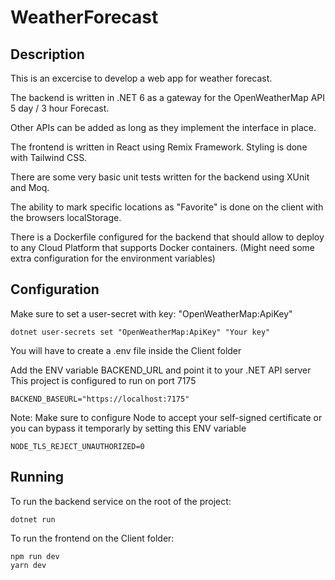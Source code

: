 # WeatherForecast

## Description
This is an excercise to develop a web app for weather forecast.

The backend is written in .NET 6 as a gateway for the OpenWeatherMap API 5 day / 3 hour Forecast.

Other APIs can be added as long as they implement the interface in place.

The frontend is written in React using Remix Framework. Styling is done with Tailwind CSS.

There are some very basic unit tests written for the backend using XUnit and Moq.

The ability to mark specific locations as "Favorite" is done on the client with the browsers localStorage.

There is a Dockerfile configured for the backend that should allow to deploy to any Cloud Platform that supports Docker containers. (Might need some extra configuration for the environment variables)

## Configuration

Make sure to set a user-secret with key: "OpenWeatherMap:ApiKey"

```
dotnet user-secrets set "OpenWeatherMap:ApiKey" "Your key"
```


You will have to create a .env file inside the Client folder

Add the ENV variable BACKEND_URL and point it to your .NET API server
This project is configured to run on port 7175

```
BACKEND_BASEURL="https://localhost:7175"
```

Note:
Make sure to configure Node to accept your self-signed certificate or you can bypass it temporarly by setting this ENV variable
```
NODE_TLS_REJECT_UNAUTHORIZED=0
```

## Running

To run the backend service on the root of the project:
```
dotnet run
```

To run the frontend on the Client folder:
```
npm run dev
yarn dev
```